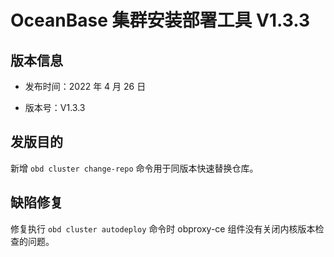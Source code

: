 # OceanBase 集群安装部署工具 V1.3.3

## 版本信息

* 发布时间：2022 年 4 月 26 日

* 版本号：V1.3.3

## 发版目的

新增 `obd cluster change-repo` 命令用于同版本快速替换仓库。

## 缺陷修复

修复执行 `obd cluster autodeploy` 命令时 obproxy-ce 组件没有关闭内核版本检查的问题。
